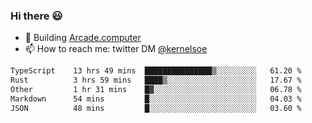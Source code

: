 ### Hi there 😃

- 🔨 Building [Arcade.computer](https://arcade.computer)
- 📫 How to reach me: twitter DM [@kernelsoe](https://twitter.com/kernelsoe)

<!--START_SECTION:waka-->

```txt
TypeScript    13 hrs 49 mins  ███████████████▒░░░░░░░░░   61.20 %
Rust          3 hrs 59 mins   ████▒░░░░░░░░░░░░░░░░░░░░   17.67 %
Other         1 hr 31 mins    █▓░░░░░░░░░░░░░░░░░░░░░░░   06.78 %
Markdown      54 mins         █░░░░░░░░░░░░░░░░░░░░░░░░   04.03 %
JSON          48 mins         █░░░░░░░░░░░░░░░░░░░░░░░░   03.60 %
```

<!--END_SECTION:waka-->
